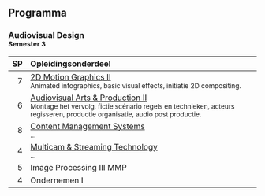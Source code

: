 Programma
---------

### Audiovisual Design<br><small>Semester 3</small>

| SP | Opleidingsonderdeel                                                                                                        |
|---:|:---------------------------------------------------------------------------------------------------------------------------|
|  7 | [2D Motion Graphics II][]<span data-domain="av3" data-level="2"></span><br><small>Animated infographics, basic visual effects, initiatie 2D compositing.</small> |
|  6 | [Audiovisual Arts & Production II][]<span data-domain="av3" data-level="2"></span><br><small>Montage het vervolg, fictie scénario regels en technieken, acteurs regisseren, productie organisatie, audio post productie.</small> |
|  8 | [Content Management Systems][]<span data-domain="wanm" data-level="2"></span><br><small>...</small> |
|  4 | [Multicam & Streaming Technology][]<span data-domain="av3" data-level="2"></span><br><small>...</small> |
|  5 | Image Processing III MMP |
|  4 | Ondernemen I |

[2D Motion Graphics II]:            #
[Audiovisual Arts & Production II]: #
[Content Management Systems]:       #
[Multicam & Streaming Technology]:  #